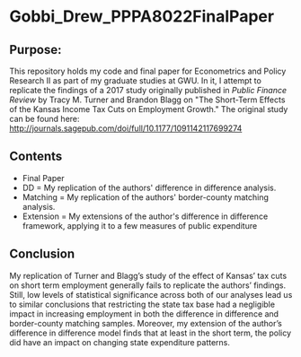 # Gobbi_Drew_PPPA8022FinalPaper
## Purpose:
This repository holds my code and final paper for Econometrics and Policy Research II as part of my graduate studies at GWU.
In it, I attempt to replicate the findings of a 2017 study originally published in *Public Finance Review* by
Tracy M. Turner and Brandon Blagg on "The Short-Term Effects of the Kansas Income Tax Cuts on Employment Growth." 
The original study can be found here: http://journals.sagepub.com/doi/full/10.1177/1091142117699274

## Contents
* Final Paper 
* DD = My replication of the authors' difference in difference analysis. 
* Matching = My replication of the authors' border-county matching analysis.
* Extension = My extensions of the author's difference in difference framework, applying it to a few measures of public expenditure

## Conclusion 
My replication of Turner and Blagg’s study of the effect of Kansas’ tax cuts on short term employment generally 
fails to replicate the authors’ findings. Still, low levels of statistical significance across both of our analyses 
lead us to similar conclusions that restricting the state tax base had a negligible impact in increasing employment 
in both the difference in difference and border-county matching samples. Moreover, my extension of the 
author’s difference in difference model finds that at least in the short term, the policy did have an 
impact on changing state expenditure patterns. 


